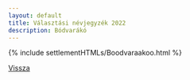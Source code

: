 ```yaml
---
layout: default
title: Választási névjegyzék 2022
description: Bódvarákó
---
```


{% include settlementHTMLs/Boodvaraakoo.html %}

[Vissza](./)